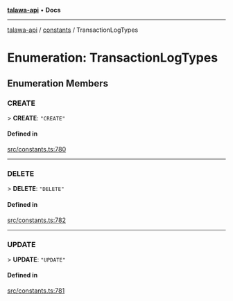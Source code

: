 [**talawa-api**](../../README.md) • **Docs**

***

[talawa-api](../../modules.md) / [constants](../README.md) / TransactionLogTypes

# Enumeration: TransactionLogTypes

## Enumeration Members

### CREATE

\> **CREATE**: `"CREATE"`

#### Defined in

[src/constants.ts:780](https://github.com/PalisadoesFoundation/talawa-api/blob/790ab2939a7c80eb0ff31afd318f8889a001f225/src/constants.ts#L780)

***

### DELETE

\> **DELETE**: `"DELETE"`

#### Defined in

[src/constants.ts:782](https://github.com/PalisadoesFoundation/talawa-api/blob/790ab2939a7c80eb0ff31afd318f8889a001f225/src/constants.ts#L782)

***

### UPDATE

\> **UPDATE**: `"UPDATE"`

#### Defined in

[src/constants.ts:781](https://github.com/PalisadoesFoundation/talawa-api/blob/790ab2939a7c80eb0ff31afd318f8889a001f225/src/constants.ts#L781)
